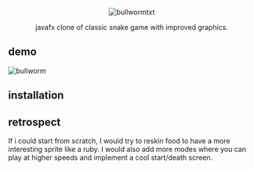<div align="center">
  
![bullwormtxt](https://github.com/donbentley/bullworm/assets/71290621/cf2b1713-6ac9-4c3a-a573-50e8e828f388)

javafx clone of classic snake game with improved graphics.
</div>

## demo
![bullworm](https://github.com/donbentley/bullworm/assets/71290621/e5c06d26-e4bd-4125-892c-f152a604320c)

## installation

## retrospect

If i could start from scratch, I would try to reskin food to have a more interesting sprite like a ruby. I would also add more modes where you can play at higher speeds and implement a cool start/death screen.
